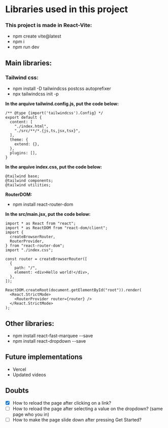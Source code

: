 # Libraries used in this project

### This project is made in React-Vite:
- npm create vite@latest
- npm i
- npm run dev

## Main libraries:

### Tailwind css:
- npm install -D tailwindcss postcss autoprefixer
- npx tailwindcss init -p

**In the arquive tailwind.config.js, put the code below:**

```
/** @type {import('tailwindcss').Config} */
export default {
  content: [
    "./index.html",
    "./src/**/*.{js,ts,jsx,tsx}",
  ],
  theme: {
    extend: {},
  },
  plugins: [],
}
```

**In the arquive index.css, put the code below:**

```
@tailwind base;
@tailwind components;
@tailwind utilities;
```

**RouterDOM:**
- npm install react-router-dom

**In the src/main.jsx, put the code below:**

```
import * as React from "react";
import * as ReactDOM from "react-dom/client";
import {
  createBrowserRouter,
  RouterProvider,
} from "react-router-dom";
import "./index.css";

const router = createBrowserRouter([
  {
    path: "/",
    element: <div>Hello world!</div>,
  },
]);

ReactDOM.createRoot(document.getElementById("root")).render(
  <React.StrictMode>
    <RouterProvider router={router} />
  </React.StrictMode>
);
```

## Other libraries:
- npm install react-fast-marquee --save
- npm install react-dropdown  --save

## Future implementations
- Vercel
- Updated videos

## Doubts
- [x] How to reload the page after clicking on a link?
- [ ] How to reload the page after selecting a value on the dropdown? (same page who you in)
- [ ] How to make the page slide down after pressing Get Started?
